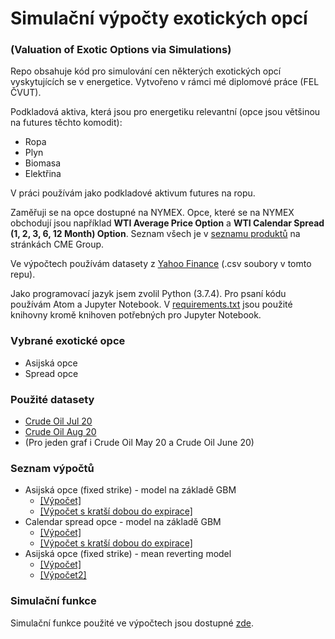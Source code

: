 # Simulační výpočty exotických opcí
### (Valuation of Exotic Options via Simulations)


Repo obsahuje kód pro simulování cen některých exotických opcí vyskytujících se v energetice. Vytvořeno v rámci mé diplomové práce (FEL ČVUT).  

Podkladová aktiva, která jsou pro energetiku relevantní (opce jsou většinou na futures těchto komodit):

* Ropa
* Plyn
* Biomasa
* Elektřina

V práci používám jako podkladové aktivum futures na ropu.

Zaměřuji se na opce dostupné na NYMEX. Opce, které se na NYMEX obchodují jsou například **WTI Average Price Option** a **WTI Calendar Spread (1, 2, 3, 6, 12 Month) Option**. Seznam všech je v [seznamu produktů](https://www.cmegroup.com/trading/products/#pageNumber=1&sortAsc=false&sortField=oi&group=7&page=1&cleared=Options) na stránkách CME Group.

Ve výpočtech používám datasety z [Yahoo Finance](https://finance.yahoo.com/quote/CL%3DF/futures?p=CL%3DF) (.csv soubory v tomto repu).

Jako programovací jazyk jsem zvolil Python (3.7.4). Pro psaní kódu používám Atom a Jupyter Notebook. V [requirements.txt](requirements.txt) jsou použité knihovny kromě knihoven potřebných pro Jupyter Notebook.


### Vybrané exotické opce  

* Asijská opce
* Spread opce

### Použité datasety
* [Crude Oil Jul 20](datasets/CLN20.NYM.csv)
* [Crude Oil Aug 20](datasets/CLQ20.NYM.csv)
* (Pro jeden graf i Crude Oil May 20 a Crude Oil June 20)

### Seznam výpočtů

* Asijská opce (fixed strike) - model na základě GBM 
	* [[Výpočet]](vypocty_diplomova_prace_asian_gbm.ipynb) 
	* [[Výpočet s kratší dobou do expirace]](vypocty_asian_gbm_novejsi_data.ipynb)
* Calendar spread opce - model na základě GBM 
	* [[Výpočet]](vypocty_diplomova_prace_calendar_gbm.ipynb)
	* [[Výpočet s kratší dobou do expirace]](vypocty_calendar_gbm_novejsi_data.ipynb)
* Asijská opce (fixed strike) - mean reverting model 
	* [[Výpočet]](vypocty_diplomova_prace_mean_reverting_regression.ipynb) 
	* [[Výpočet2]](vypocty_diplomova_prace_mean_reverting_regression_bonus.ipynb) 

### Simulační funkce

Simulační funkce použité ve výpočtech jsou dostupné [zde](simulations/simulations.py).